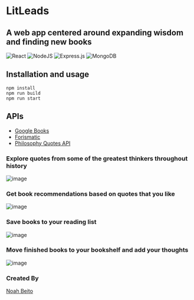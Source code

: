 # LitLeads
## A web app centered around expanding wisdom and finding new books

![React](https://img.shields.io/badge/react-%2320232a.svg?style=for-the-badge&logo=react&logoColor=%2361DAFB)
![NodeJS](https://img.shields.io/badge/node.js-6DA55F?style=for-the-badge&logo=node.js&logoColor=white)
![Express.js](https://img.shields.io/badge/express.js-%23404d59.svg?style=for-the-badge&logo=express&logoColor=%2361DAFB)
![MongoDB](https://img.shields.io/badge/MongoDB-%234ea94b.svg?style=for-the-badge&logo=mongodb&logoColor=white)

## Installation and usage
```
npm install
npm run build
npm run start
```
## APIs
- [Google Books](https://developers.google.com/books)
- [Forismatic](https://forismatic.com/en/api/)
- [Philosophy Quotes API](https://github.com/KaranDahiya/philosophy-quotes-API)

### Explore quotes from some of the greatest thinkers throughout history
![image](https://github.com/noahbeito/mvp/assets/90667844/cfb13094-4d19-4563-a2aa-4a15fb231121)

### Get book recommendations based on quotes that you like
![image](https://github.com/noahbeito/mvp/assets/90667844/728029f6-4c0a-4d02-a461-e8b14625e12d)

### Save books to your reading list
![image](https://github.com/noahbeito/mvp/assets/90667844/078e2cc0-eba3-46f3-9f93-d277d8bfced6)

### Move finished books to your bookshelf and add your thoughts
![image](https://github.com/noahbeito/mvp/assets/90667844/a46b0ae4-4c96-4522-b58a-3641318d9a2b)

### Created By
[Noah Beito](https://www.linkedin.com/in/noah-beito/)
